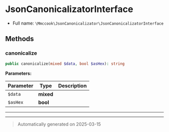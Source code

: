 
# JsonCanonicalizatorInterface





* Full name: `\Mmccook\JsonCanonicalizator\JsonCanonicalizatorInterface`



## Methods


### canonicalize



```php
public canonicalize(mixed $data, bool $asHex): string
```








**Parameters:**

| Parameter | Type | Description |
|-----------|------|-------------|
| `$data` | **mixed** |  |
| `$asHex` | **bool** |  |





***


***
> Automatically generated on 2025-03-15
